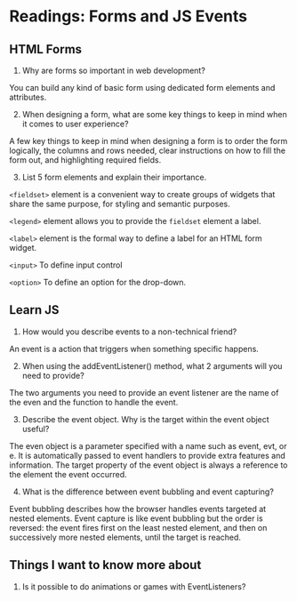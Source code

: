 # Readings: Forms and JS Events

## HTML Forms

1. Why are forms so important in web development?

You can build any kind of basic form using dedicated form elements and attributes. 

2. When designing a form, what are some key things to keep in mind when it comes to user experience?

A few key things to keep in mind when designing a form is to order the form logically, the columns and rows needed, clear instructions on how to fill
the form out, and highlighting required fields.

3. List 5 form elements and explain their importance.

`<fieldset>` element is a convenient way to create groups of widgets that share the same purpose, for styling and semantic purposes. 

`<legend>` element allows you to provide the `fieldset` element a label.

`<label>` element is the formal way to define a label for an HTML form widget.

`<input>`	To define input control

`<option>` To define an option for the drop-down.


## Learn JS

1. How would you describe events to a non-technical friend?

An event is a action that triggers when something specific happens.

2. When using the addEventListener() method, what 2 arguments will you need to provide?

The two arguments you need to provide an event listener are the name of the even and the function to handle the event.

3. Describe the event object. Why is the target within the event object useful?

The even object is a parameter specified with a name such as event, evt, or e. It is automatically passed to event handlers to provide extra features and information.
The target property of the event object is always a reference to the element the event occurred.

4. What is the difference between event bubbling and event capturing?

Event bubbling describes how the browser handles events targeted at nested elements.
Event capture is like event bubbling but the order is reversed: the event fires first on the least nested element, and then on successively more nested elements, until the target is reached.

## Things I want to know more about

1. Is it possible to do animations or games with EventListeners?
